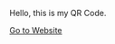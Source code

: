 Hello, this is my QR Code.

[Go to Website](https://andguyen1.github.io/qr-code-component-main/index.html)

